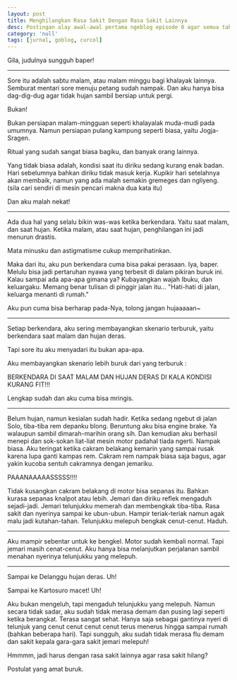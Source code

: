 ```yaml
---
layout: post
title: Menghilangkan Rasa Sakit Dengan Rasa Sakit Lainnya
desc: Postingan alay awal-awal pertama ngeblog episode 0 agar semua tahu kita semua pernah alay.
category: 'null'
tags: [jurnal, goblog, curcol]
---
```


Gila, judulnya sungguh baper!

***

Sore itu adalah sabtu malam, atau malam minggu bagi khalayak lainnya. Semburat mentari sore menuju petang sudah nampak. Dan aku hanya bisa dag-dig-dug agar tidak hujan sambil bersiap untuk pergi.

Bukan!

Bukan persiapan malam-mingguan seperti khalayalak muda-mudi pada umumnya. Namun persiapan pulang kampung seperti biasa, yaitu Jogja-Sragen.

Ritual yang sudah sangat biasa bagiku, dan banyak orang lainnya.

Yang tidak biasa adalah, kondisi saat itu diriku sedang kurang enak badan. Hari sebelumnya bahkan diriku tidak masuk kerja. Kupikir hari setelahnya akan membaik, namun yang ada malah semakin gremeges dan ngliyeng.  (sila cari sendiri di mesin pencari makna dua kata itu)

Dan aku malah nekat!

***

Ada dua hal yang selalu bikin was-was ketika berkendara. Yaitu saat malam, dan saat hujan. Ketika malam, atau saat hujan, penghilangan ini jadi menurun drastis.

Mata minusku dan astigmatisme cukup memprihatinkan.

Maka dari itu, aku pun berkendara cuma bisa pakai perasaan. Iya, baper. Melulu bisa jadi pertaruhan nyawa yang terbesit di dalam pikiran buruk ini. Kalau sampai ada apa-apa gimana ya? Kubayangkan wajah Ibuku, dan keluargaku. Memang benar tulisan di pinggir jalan itu... "Hati-hati di jalan, keluarga menanti di rumah."

Aku pun cuma bisa berharap pada-Nya, tolong jangan hujaaaaan~

***

Setiap berkendara, aku sering membayangkan skenario terburuk, yaitu berkendara saat malam dan hujan deras.

Tapi sore itu aku menyadari itu bukan apa-apa.

Aku membayangkan skenario lebih buruk dari yang terburuk :

BERKENDARA DI SAAT MALAM DAN HUJAN DERAS DI KALA KONDISI KURANG FIT!!!

Lengkap sudah dan aku cuma bisa mringis.

***

Belum hujan, namun kesialan sudah hadir. Ketika sedang ngebut di jalan Solo, tiba-tiba rem depanku blong. Beruntung aku bisa engine brake. Ya walaupun sambil dimarah-marihin orang sih. Dan kemudian aku berhasil menepi dan sok-sokan liat-liat mesin motor padahal tiada ngerti. Nampak biasa. Aku teringat ketika cakram belakang kemarin yang sampai rusak karena lupa ganti kampas rem. Cakram rem nampak biasa saja bagus, agar yakin kucoba sentuh cakramnya dengan jemariku.

PAAANAAAAASSSSS!!!!

Tidak kusangkan cakram belakang di motor bisa sepanas itu. Bahkan kurasa sepanas knalpot atau lebih. Jemari dan diriku reflek mengaduh sejadi-jadi.  Jemari telunjukku memerah dan membengkak tiba-tiba. Rasa sakit dan nyerinya sampai ke ubun-ubun. Hampir teriak-teriak namun agak malu jadi kutahan-tahan. Telunjukku melepuh bengkak cenut-cenut. Haduh.

***

Aku mampir sebentar untuk ke bengkel. Motor sudah kembali normal. Tapi jemari masih cenat-cenut. Aku hanya bisa melanjutkan perjalanan sambil menahan nyerinya telunjukku yang melepuh.

***

Sampai ke Delanggu hujan deras. Uh!

Sampai ke Kartosuro macet! Uh!

Aku bukan mengeluh, tapi mengaduh telunjukku yang melepuh. Namun secara tidak sadar, aku sudah tidak merasa demam dan pusing lagi seperti ketika berangkat. Terasa sangat sehat. Hanya saja sebagai gantinya nyeri di telunjuk yang cenut cenut cenut cenut terus menerus hingga sampai rumah (bahkan beberapa hari). Tapi sungguh, aku sudah tidak merasa flu demam dan sakit kepala gara-gara sakit jemari melepuh!

Hmmmm, jadi harus dengan rasa sakit lainnya agar rasa sakit hilang?

Postulat yang amat buruk.
